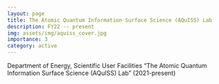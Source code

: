 ```yaml
---
layout: page
title: The Atomic Quantum Information Surface Science (AQuISS) Lab
description: FY22 -- present
img: assets/img/aquiss_cover.jpg
importance: 3
category: active
---
```


Department of Energy, Scientific User Facilities ​“The Atomic Quantum Information Surface Science (AQuISS) Lab” (2021-present)